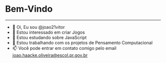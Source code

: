 # Bem-Vindo
---


- 👋 Oi, Eu sou @joao21vitor
- 👀 Estou interessado em criar Jogos 
- 🌱 Estou estudando sobre JavaScript
- 💞️ Estou trabalhando com os projetos de Pensamento Computacional
- 📫 Você pode entrar em contato comigo pelo email joao.haacke.oliveira@escol.pr.gov.br
